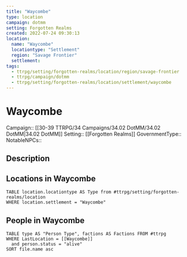 ```yaml
---
title: "Waycombe"
type: location
campaign: dotmm
setting: Forgotten Realms
created: 2022-07-24 09:30:13
location:
  name: "Waycombe"
  locationtype: "Settlement"
  region: "Savage Frontier"
  settlement:
tags:
  - ttrpg/setting/forgotten-realms/location/region/savage-frontier
  - ttrpg/campaign/dotmm
  - ttrpg/setting/forgotten-realms/location/settlement/waycombe
---
```

# Waycombe

Campaign:: [[30-39 TTRPG/34 Campaigns/34.02 DotMM/34.02 DotMM|34.02 DotMM]]
Setting:: [[Forgotten Realms]]
GovernmentType::
NotableNPCs::

## Description



## Locations in Waycombe
```dataview
TABLE location.locationtype AS Type from #ttrpg/setting/forgotten-realms/location
WHERE location.settlement = "Waycombe"
```

## People in Waycombe

```dataview
TABLE type AS "Person Type", factions AS Factions FROM #ttrpg 
WHERE LastLocation = [[Waycombe]]
  and person.status = "alive"
SORT file.name asc
```



